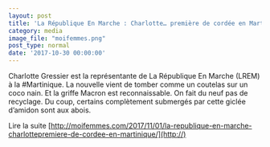 ```yaml
---
layout: post
title: 'La République En Marche : Charlotte… première de cordée en Martinique'
category: media
image_file: "moifemmes.png"
post_type: normal
date: '2017-10-30 00:00:00'
---
```


Charlotte Gressier est la représentante de La République En Marche (LREM) à la #Martinique. La nouvelle vient de tomber comme un coutelas sur un coco nain. Et la griffe Macron est reconnaissable. On fait du neuf pas de recyclage.
Du coup, certains complètement submergés par cette giclée d’amidon sont aux abois.

Lire la suite [http://moifemmes.com/2017/11/01/la-republique-en-marche-charlottepremiere-de-cordee-en-martinique/](http://)
